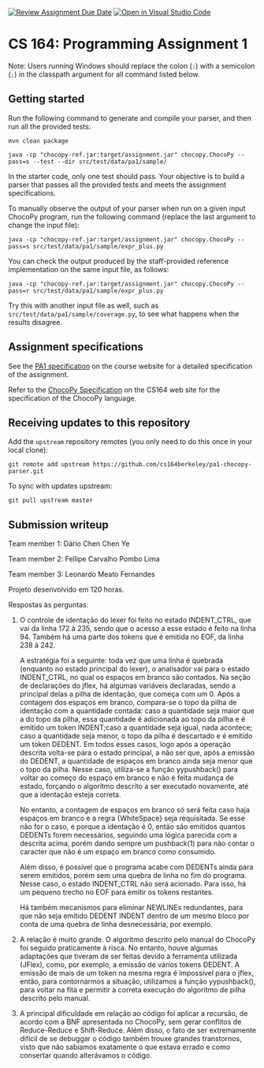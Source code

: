 [![Review Assignment Due Date](https://classroom.github.com/assets/deadline-readme-button-22041afd0340ce965d47ae6ef1cefeee28c7c493a6346c4f15d667ab976d596c.svg)](https://classroom.github.com/a/4nHL7_6-)
[![Open in Visual Studio Code](https://classroom.github.com/assets/open-in-vscode-2e0aaae1b6195c2367325f4f02e2d04e9abb55f0b24a779b69b11b9e10269abc.svg)](https://classroom.github.com/online_ide?assignment_repo_id=18897689&assignment_repo_type=AssignmentRepo)
# CS 164: Programming Assignment 1

[PA1 Specification]: https://drive.google.com/open?id=1oYcJ5iv7Wt8oZNS1bEfswAklbMxDtwqB
[ChocoPy Specification]: https://drive.google.com/file/d/1mrgrUFHMdcqhBYzXHG24VcIiSrymR6wt

Note: Users running Windows should replace the colon (`:`) with a semicolon (`;`) in the classpath argument for all command listed below.

## Getting started

Run the following command to generate and compile your parser, and then run all the provided tests:

    mvn clean package

    java -cp "chocopy-ref.jar:target/assignment.jar" chocopy.ChocoPy --pass=s --test --dir src/test/data/pa1/sample/

In the starter code, only one test should pass. Your objective is to build a parser that passes all the provided tests and meets the assignment specifications.

To manually observe the output of your parser when run on a given input ChocoPy program, run the following command (replace the last argument to change the input file):

    java -cp "chocopy-ref.jar:target/assignment.jar" chocopy.ChocoPy --pass=s src/test/data/pa1/sample/expr_plus.py

You can check the output produced by the staff-provided reference implementation on the same input file, as follows:

    java -cp "chocopy-ref.jar:target/assignment.jar" chocopy.ChocoPy --pass=r src/test/data/pa1/sample/expr_plus.py

Try this with another input file as well, such as `src/test/data/pa1/sample/coverage.py`, to see what happens when the results disagree.

## Assignment specifications

See the [PA1 specification][] on the course
website for a detailed specification of the assignment.

Refer to the [ChocoPy Specification][] on the CS164 web site
for the specification of the ChocoPy language. 

## Receiving updates to this repository

Add the `upstream` repository remotes (you only need to do this once in your local clone):

    git remote add upstream https://github.com/cs164berkeley/pa1-chocopy-parser.git

To sync with updates upstream:

    git pull upstream master


## Submission writeup

Team member 1: Dário Chen Chen Ye

Team member 2: Fellipe Carvalho Pombo Lima

Team member 3: Leonardo Meato Fernandes


Projeto desenvolvido em 120 horas.

Respostas às perguntas:

1) 	O controle de identação do lexer foi feito no estado INDENT_CTRL, que vai da linha 172 à 235, sendo que o acesso a esse estado é feito na linha 94. Também há uma parte dos tokens que é emitida no EOF, da linha 238 à 242.

	A estratégia foi a seguinte: toda vez que uma linha é quebrada (enquanto no estado principal do lexer), o analisador vai para o estado INDENT_CTRL, no qual os espaços em branco são contados. Na seção de declarações do jflex, há algumas variáveis declaradas, sendo a principal delas a pilha de identação, que começa com um 0. Após a contagem dos espaços em branco, compara-se o topo da pilha de identação com a quantidade contada: caso a quantidade seja maior que a do topo da pilha, essa quantidade é adicionada ao topo da pilha e é emitido um token INDENT;caso a quantidade seja igual, nada acontece; caso a quantidade seja menor, o topo da pilha é descartado e é emitido um token DEDENT. Em todos esses casos, logo após a operação descrita volta-se para o estado principal, a não ser que, após a emissão do DEDENT, a quantidade de espaços em branco ainda seja menor que o topo da pilha. Nesse caso, utiliza-se a função yypushback() para voltar ao começo do espaço em branco e não é feita mudança de estado, forçando o algoritmo descrito a ser executado novamente, até que a identação esteja correta.

	No entanto, a contagem de espaços em branco só será feita caso haja espaços em branco e a regra {WhiteSpace} seja requisitada. Se esse não for o caso, é porque a identação é 0, então são emitidos quantos DEDENTs forem necessários, seguindo uma lógica parecida com a descrita acima, porém dando sempre um pushback(1) para não contar o caracter que não é um espaço em branco como consumido.

	Além disso, é possível que o programa acabe com DEDENTs ainda para serem emitidos, porém sem uma quebra de linha no fim do programa. Nesse caso, o estado INDENT_CTRL não será acionado. Para isso, há um pequeno trecho no EOF para emitir os tokens restantes.

	Há também mecanismos para eliminar NEWLINEs redundantes, para que não seja emitido DEDENT INDENT dentro de um mesmo bloco por conta de uma quebra de linha desnecessária, por exemplo.


2) 	A relação é muito grande. O algoritmo descrito pelo manual do ChocoPy foi seguido praticamente à risca. No entanto, houve algumas adaptações que tiveram de ser feitas devido à ferramenta utilizada (JFlex), como, por exemplo, a emissão de vários tokens DEDENT. A emissão de mais de um token na mesma regra é impossível para o jflex, então, para contornarmos a situação, utilizamos a função yypushback(), para voltar na fita e permitir a correta execução do algoritmo de pilha descrito pelo manual.

3)  A principal dificuldade em relação ao código foi aplicar a recursão, de acordo com a BNF apresentada no ChocoPy, sem gerar conflitos de Reduce-Reduce e Shift-Reduce. Além disso, o fato de ser extremamente difícil de se debuggar o código também trouxe grandes transtornos, visto que não sabiamos exatamente o que estava errado e como consertar quando alterávamos o código.
